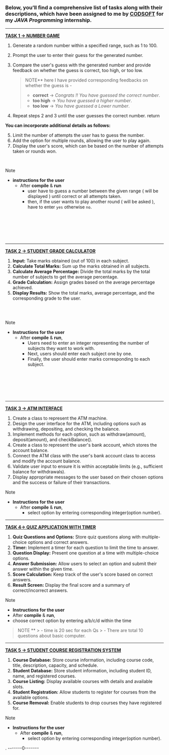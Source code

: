 ### Below, you’ll find a comprehensive list of tasks along with their descriptions, which have been assigned to me by [CODSOFT](https://www.codsoft.in/) for my **_JAVA Programming_** internship.

********************************************************************************************************************************
**[TASK 1 ->  NUMBER GAME](https://github.com/superguine/CODSOFT/blob/main/NumGame.java)**

1. Generate a random number within a specified range, such as 1 to 100.
2. Prompt the user to enter their guess for the generated number.
3. Compare the user's guess with the generated number and provide feedback on whether the guess is correct, too high, or too low.
   >NOTE** here I have provided corresponding feedbacks on whether the guess is -
   >- **correct** -> _Congrats !! You have guessed the correct number_.
   >- **too high** -> _You have guessed a higher number_.
   >- **too low** -> _You have guessed a Lower number_.

4. Repeat steps 2 and 3 until the user guesses the correct number.  return

**You can incorporate additional details as follows:**

5. Limit the number of attempts the user has to guess the number.
6. Add the option for multiple rounds, allowing the user to play again.
7. Display the user's score, which can be based on the number of attempts taken or rounds won.
<pre>

</pre>
> [!NOTE]
> - ****instructions for the user****
>    - After **compile** & **run**
>       - user have to guess a number between the given range ( will be displayed ) until correct or all attempts taken.
>       - then, if the user wants to play another round ( will be asked ), have to enter `yes` otherwise `no`.  
<pre>




   
</pre>
*********************************************************************************************************************************************************************************
**[TASK 2 -> STUDENT GRADE CALCULATOR](https://github.com/superguine/CODSOFT/blob/main/GradeCalc.java)**

1. **Input:** Take marks obtained (out of 100) in each subject.
2. **Calculate Total Marks:** Sum up the marks obtained in all subjects.
3. **Calculate Average Percentage:** Divide the total marks by the total number of subjects to get the average percentage.
4. **Grade Calculation:** Assign grades based on the average percentage achieved.
5. **Display Results:** Show the total marks, average percentage, and the corresponding grade to the user.
<pre>


</pre>
> [!NOTE]
> - ****Instructions for the user****
>    - After **compile** & **run**,
>       - Users need to enter an integer representing the number of subjects they want to work with.
>       - Next, users should enter each subject one by one.
>       - Finally, the user should enter marks corresponding to each subject.
<pre>




   
</pre>
*********************************************************************************************************************************************************************************
**[TASK 3 -> ATM INTERFACE](https://github.com/superguine/CODSOFT/blob/main/atm.java)**

1. Create a class to represent the ATM machine.
2. Design the user interface for the ATM, including options such as withdrawing, depositing, and checking the balance.
3. Implement methods for each option, such as withdraw(amount), deposit(amount), and checkBalance().
4. Create a class to represent the user's bank account, which stores the account balance.
5. Connect the ATM class with the user's bank account class to access and modify the account balance.
6. Validate user input to ensure it is within acceptable limits (e.g., sufficient balance for withdrawals).
7. Display appropriate messages to the user based on their chosen options and the success or failure of their transactions.

> [!NOTE]
> - ****Instructions for the user****
>    - After **compile** & **run**,
>       - select option by entering corresponding integer(option number).



************************************************************************************************************************
 **[TASK 4-> QUIZ APPLICATION WITH TIMER](https://github.com/superguine/CODSOFT/blob/main/quiz.java)**

1. **Quiz Questions and Options:** Store quiz questions along with multiple-choice options and correct answers.
2. **Timer:** Implement a timer for each question to limit the time to answer.
3. **Question Display:** Present one question at a time with multiple-choice options.
4. **Answer Submission:** Allow users to select an option and submit their answer within the given time.
5. **Score Calculation:** Keep track of the user's score based on correct answers. 
6. **Result Screen:** Display the final score and a summary of correct/incorrect answers.
   
> [!NOTE]
>    - ****Instructions for the user****
>    - After **compile** & **run**,
>    - choose correct option by entering a/b/c/d within the time 
  
   > NOTE ** 
      > - time is 20 sec for each Qs
      > - There are total 10 questions about basic computer.


*********************************************************************************************************************************************************************************
**[TASK 5 -> STUDENT COURSE REGISTRATION SYSTEM](https://github.com/superguine/CODSOFT/blob/main/courseReg.java)**     

1. **Course Database:** Store course information, including course code, title, description, capacity, and schedule.
2. **Student Database:** Store student information, including student ID, name, and registered courses.
3. **Course Listing:** Display available courses with details and available slots.
4. **Student Registration:** Allow students to register for courses from the available options.
5. **Course Removal:** Enable students to drop courses they have registered for.

> [!NOTE]
> - ****Instructions for the user****
>    - After **compile** & **run**,
>       - select option by entering corresponding integer(option number).


.                                                                                            -------0-------
